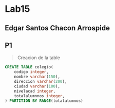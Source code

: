 # Lab15
## Edgar Santos Chacon Arrospide
## P1
> Creacion de la table
``` sql
CREATE TABLE colegio(
	codigo integer,
	nombre varchar(150),
	direccion varchar(200),
	ciudad varchar(100),
	nivelacad integer,
	totalalumnnos integer,
) PARTITION BY RANGE(totalalumnos)
```

